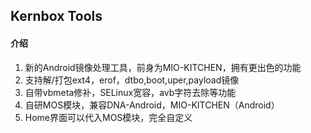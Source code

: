 ## Kernbox Tools
####  **介绍**
1. 新的Android镜像处理工具，前身为MIO-KITCHEN，拥有更出色的功能
2. 支持解/打包ext4，erof，dtbo,boot,uper,payload镜像
3. 自带vbmeta修补，SELinux宽容，avb字符去除等功能
4. 自研MOS模块，兼容DNA-Android，MIO-KITCHEN（Android）
5. Home界面可以代入MOS模块，完全自定义

